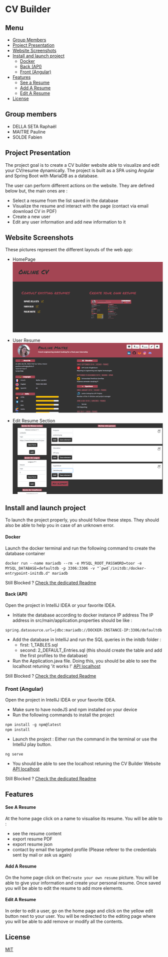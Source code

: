 # CV Builder 

## Menu
- [Group Members](#group-members)
- [Project Presentation](#project-presentation)
- [Website Screenshots](#website-screenshots)
- [Install and launch project](#install-and-launch-project)
    - [Docker](#docker)
    - [Back (API)](#back-api)
    - [Front (Angular)](#front-angular)
- [Features](#features)
    - [See a Resume](#see-a-resume)
    - [Add A Resume](#add-a-resume)
    - [Edit A Resume](#edit-a-resume)
- [License](#license)

## Group members

- DELLA SETA Raphaël
- MAITRE Pauline
- SOLDE Fabien

## Project Presentation

The project goal is to create a CV builder website able to visualize and edit your CV/resume dynamically.
The project is built as a SPA using Angular and Spring Boot with MariaDB as a database.

The user can perform different actions on the website. They are defined below but, the main ones are :
- Select a resume from the list saved in the database
- Visualize the resume and interact with the page (contact via email download CV in PDF)
- Create a new user
- Edit any user information and add new information to it

## Website Screenshots

These pictures represent the different layouts of the web app:

- HomePage
![CV builder Homepage](/front/src/assets/cv_home.PNG "CV builder Homepage")

- User Resume
![CV builder user resume](/front/src/assets/cv_sample.PNG "CV builder resume")

- Edit Resume Section
![CV builder edit resume](/front/src/assets/editresume.PNG "CV builder edit resume")

## Install and launch project

To launch the project properly, you should follow these steps. They should also be able to help you in case of an unknown error.

#### Docker
Launch the docker terminal and run the following command to create the database container

````
docker run --name mariadb --rm -e MYSQL_ROOT_PASSWORD=toor -e MYSQL_DATABASE=defaultdb -p 3306:3306 -v "`pwd`/initdb:/docker-entrypoint-initdb.d" mariadb
````
Still Blocked ? [Check the dedicated Readme](/api/README.md "Database and Docker ReadMe")
#### Back (API)

Open the project in IntelliJ IDEA or your favorite IDEA.

- Initiate the database according to docker instance IP address
The IP address in src/main/application.properties should be like :  
````
spring.datasource.url=jdbc:mariadb://DOCKER-INSTANCE-IP:3306/defaultdb
````
- Add the database in IntelliJ and run the SQL queries in the initdb folder :
    - first: 1_TABLES.sql
    - second: 2_DEFAULT_Entries.sql
    (this should create the table and add the first profiles to the database)
- Run the Application.java file. Doing this, you should be able to see the localhost retuning 'it works !' [API localhost](http://localhost:8080)

Still Blocked ? [Check the dedicated Readme](/api/README.md "Database and Docker ReadMe")
### Front (Angular)

Open the project in IntelliJ IDEA or your favorite IDEA.
 
- Make sure to have nodeJS and npm installed on your device
- Run the following commands to install the project
````
npm install -g npm@latest
npm install
````
- Launch the project :
 Either run the command in the terminal or use the IntelliJ play button.
 ````
 ng serve
 ````

- You should be able to see the localhost retuning the CV Builder Website [API localhost](http://localhost:4200)

Still Blocked ? [Check the dedicated Readme](/front/README.md "Database and Docker ReadMe")
## Features

#### See A Resume

At the home page click on a name to visualise its resume. You will be able to :

- see the resume content
- export resume PDF
- export resume json
- contact by email the targeted profile (Please referer to the credentials sent by mail or ask us again)

#### Add A Resume

On the home page click on the``Create your own resume`` picture.
You will be able to give your information and create your personal resume.
Once saved you will be able to edit the resume to add more elements.

#### Edit A Resume

In order to edit a user, go on the home page and click on the yellow edit button next to your user.
You will be redirected to the editing page where you will be able to add remove or modify all the contents.
## License

[MIT](/license.md)
